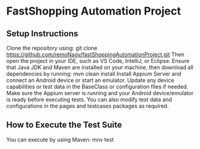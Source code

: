 # FastShopping Automation Project

## Setup Instructions

Clone the repository using:
git clone https://github.com/remoNagy/fastShoppingAutomationProject.git
Then open the project in your IDE, such as VS Code, IntelliJ, or Eclipse. Ensure that Java JDK and Maven are installed on your machine, then download all dependencies by running:
mvn clean install
Install Appium Server and connect an Android device or start an emulator. 
Update any device capabilities or test data in the BaseClass or configuration files if needed. 
Make sure the Appium server is running and your Android device/emulator is ready before executing tests.
You can also modify test data and configurations in the pages and testcases packages as required.

## How to Execute the Test Suite

You can execute by using Maven: mnv test
